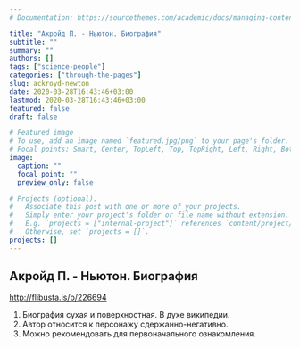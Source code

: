```yaml
---
# Documentation: https://sourcethemes.com/academic/docs/managing-content/

title: "Акройд П. - Ньютон. Биография"
subtitle: ""
summary: ""
authors: []
tags: ["science-people"]
categories: ["through-the-pages"]
slug: ackroyd-newton
date: 2020-03-28T16:43:46+03:00
lastmod: 2020-03-28T16:43:46+03:00
featured: false
draft: false

# Featured image
# To use, add an image named `featured.jpg/png` to your page's folder.
# Focal points: Smart, Center, TopLeft, Top, TopRight, Left, Right, BottomLeft, Bottom, BottomRight.
image:
  caption: ""
  focal_point: ""
  preview_only: false

# Projects (optional).
#   Associate this post with one or more of your projects.
#   Simply enter your project's folder or file name without extension.
#   E.g. `projects = ["internal-project"]` references `content/project/deep-learning/index.md`.
#   Otherwise, set `projects = []`.
projects: []
---
```


## Акройд П. - Ньютон. Биография

http://flibusta.is/b/226694

<!--more-->

1. Биография сухая и поверхностная. В духе википедии.
2. Автор относится к персонажу сдержанно-негативно.
3. Можно рекомендовать для первоначального ознакомления.
